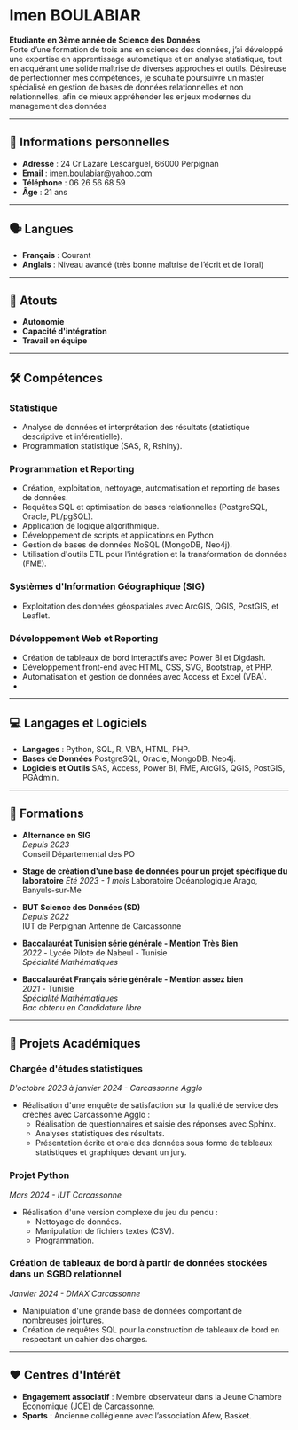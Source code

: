 # Imen BOULABIAR

**Étudiante en 3ème année de Science des Données**  
Forte d’une formation de trois ans en sciences des données, j’ai développé une expertise en apprentissage automatique et en analyse statistique, tout en acquérant une solide maîtrise de diverses approches et outils. Désireuse de perfectionner mes compétences, je souhaite poursuivre un master spécialisé en gestion de bases de données relationnelles et non relationnelles, afin de mieux appréhender les enjeux modernes du management des données

---

## 📍 Informations personnelles

- **Adresse** : 24 Cr Lazare Lescarguel, 66000 Perpignan  
- **Email** : imen.boulabiar@yahoo.com  
- **Téléphone** : 06 26 56 68 59  
- **Âge** : 21 ans  

---

## 🗣️ Langues

- **Français** : Courant  
- **Anglais** : Niveau avancé (très bonne maîtrise de l’écrit et de l’oral)  

---

## 🎯 Atouts

- **Autonomie**  
- **Capacité d'intégration**  
- **Travail en équipe**  

---

## 🛠️ Compétences

### Statistique
- Analyse de données et interprétation des résultats (statistique descriptive et inférentielle).
- Programmation statistique (SAS, R, Rshiny).

### Programmation et Reporting
- Création, exploitation, nettoyage, automatisation et reporting de bases de données.
- Requêtes SQL et optimisation de bases relationnelles (PostgreSQL, Oracle, PL/pgSQL).
- Application de logique algorithmique.
- Développement de scripts et applications en Python
- Gestion de bases de données NoSQL (MongoDB, Neo4j).
- Utilisation d'outils ETL pour l'intégration et la transformation de données (FME).
### Systèmes d'Information Géographique (SIG)
- Exploitation des données géospatiales avec ArcGIS, QGIS, PostGIS, et Leaflet.
### Développement Web et Reporting
- Création de tableaux de bord interactifs avec Power BI et Digdash.
- Développement front-end avec HTML, CSS, SVG, Bootstrap, et PHP.
- Automatisation et gestion de données avec Access et Excel (VBA).
- 
---

## 💻 Langages et Logiciels

- **Langages** : Python, SQL, R, VBA, HTML, PHP.
- **Bases de Données** PostgreSQL, Oracle, MongoDB, Neo4j.
- **Logiciels et Outils**  SAS, Access, Power BI, FME, ArcGIS, QGIS, PostGIS, PGAdmin. 

---

## 🏫 Formations

- **Alternance en SIG**  
  *Depuis 2023*  
  Conseil Départemental des PO
   
- **Stage de création d'une base de données pour un projet spécifique du laboratoire**
  *Été 2023 - 1 mois*
  Laboratoire Océanologique Arago, Banyuls-sur-Me
  
- **BUT Science des Données (SD)**  
  *Depuis 2022*   
  IUT de Perpignan Antenne de Carcassonne  

- **Baccalauréat Tunisien série générale - Mention Très Bien**  
  *2022* - Lycée Pilote de Nabeul - Tunisie  
  *Spécialité Mathématiques*  

- **Baccalauréat Français série générale - Mention assez bien**  
  *2021* - Tunisie  
  *Spécialité Mathématiques*  
  *Bac obtenu en Candidature libre*  

---

## 📂 Projets Académiques

### Chargée d'études statistiques  
*D'octobre 2023 à janvier 2024 - Carcassonne Agglo*  
- Réalisation d'une enquête de satisfaction sur la qualité de service des crèches avec Carcassonne Agglo :  
  - Réalisation de questionnaires et saisie des réponses avec Sphinx.  
  - Analyses statistiques des résultats.  
  - Présentation écrite et orale des données sous forme de tableaux statistiques et graphiques devant un jury.

### Projet Python  
*Mars 2024 - IUT Carcassonne*  
- Réalisation d'une version complexe du jeu du pendu :  
  - Nettoyage de données.  
  - Manipulation de fichiers textes (CSV).  
  - Programmation.

### Création de tableaux de bord à partir de données stockées dans un SGBD relationnel  
*Janvier 2024 - DMAX Carcassonne*  
- Manipulation d'une grande base de données comportant de nombreuses jointures.  
- Création de requêtes SQL pour la construction de tableaux de bord en respectant un cahier des charges.  

---

## ❤️ Centres d'Intérêt

- **Engagement associatif** : Membre observateur dans la Jeune Chambre Économique (JCE) de Carcassonne.  
- **Sports** : Ancienne collégienne avec l’association Afew, Basket.  

